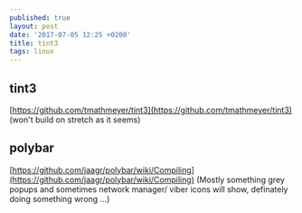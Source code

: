 ```yaml
---
published: true
layout: post
date: '2017-07-05 12:25 +0200'
title: tint3
tags: linux
---
```

## tint3
[https://github.com/tmathmeyer/tint3](https://github.com/tmathmeyer/tint3) (won't build on stretch as it seems)

## polybar
[https://github.com/jaagr/polybar/wiki/Compiling](https://github.com/jaagr/polybar/wiki/Compiling) (Mostly something grey popups and sometimes network manager/ viber icons will show, definately doing something wrong ...)
